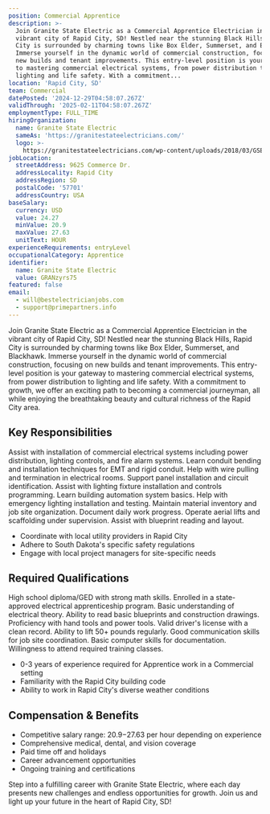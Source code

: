 ```yaml
---
position: Commercial Apprentice
description: >-
  Join Granite State Electric as a Commercial Apprentice Electrician in the
  vibrant city of Rapid City, SD! Nestled near the stunning Black Hills, Rapid
  City is surrounded by charming towns like Box Elder, Summerset, and Blackhawk.
  Immerse yourself in the dynamic world of commercial construction, focusing on
  new builds and tenant improvements. This entry-level position is your gateway
  to mastering commercial electrical systems, from power distribution to
  lighting and life safety. With a commitment...
location: 'Rapid City, SD'
team: Commercial
datePosted: '2024-12-29T04:58:07.267Z'
validThrough: '2025-02-11T04:58:07.267Z'
employmentType: FULL_TIME
hiringOrganization:
  name: Granite State Electric
  sameAs: 'https://granitestateelectricians.com/'
  logo: >-
    https://granitestateelectricians.com/wp-content/uploads/2018/03/GSE-2c-Logo-4.jpg
jobLocation:
  streetAddress: 9625 Commerce Dr.
  addressLocality: Rapid City
  addressRegion: SD
  postalCode: '57701'
  addressCountry: USA
baseSalary:
  currency: USD
  value: 24.27
  minValue: 20.9
  maxValue: 27.63
  unitText: HOUR
experienceRequirements: entryLevel
occupationalCategory: Apprentice
identifier:
  name: Granite State Electric
  value: GRANzyrs75
featured: false
email:
  - will@bestelectricianjobs.com
  - support@primepartners.info
---
```




Join Granite State Electric as a Commercial Apprentice Electrician in the vibrant city of Rapid City, SD! Nestled near the stunning Black Hills, Rapid City is surrounded by charming towns like Box Elder, Summerset, and Blackhawk. Immerse yourself in the dynamic world of commercial construction, focusing on new builds and tenant improvements. This entry-level position is your gateway to mastering commercial electrical systems, from power distribution to lighting and life safety. With a commitment to growth, we offer an exciting path to becoming a commercial journeyman, all while enjoying the breathtaking beauty and cultural richness of the Rapid City area.

## Key Responsibilities
Assist with installation of commercial electrical systems including power distribution, lighting controls, and fire alarm systems. Learn conduit bending and installation techniques for EMT and rigid conduit. Help with wire pulling and termination in electrical rooms. Support panel installation and circuit identification. Assist with lighting fixture installation and controls programming. Learn building automation system basics. Help with emergency lighting installation and testing. Maintain material inventory and job site organization. Document daily work progress. Operate aerial lifts and scaffolding under supervision. Assist with blueprint reading and layout.
- Coordinate with local utility providers in Rapid City
- Adhere to South Dakota's specific safety regulations
- Engage with local project managers for site-specific needs

## Required Qualifications
High school diploma/GED with strong math skills. Enrolled in a state-approved electrical apprenticeship program. Basic understanding of electrical theory. Ability to read basic blueprints and construction drawings. Proficiency with hand tools and power tools. Valid driver's license with a clean record. Ability to lift 50+ pounds regularly. Good communication skills for job site coordination. Basic computer skills for documentation. Willingness to attend required training classes.
- 0-3 years of experience required for Apprentice work in a Commercial setting
- Familiarity with the Rapid City building code
- Ability to work in Rapid City's diverse weather conditions

## Compensation & Benefits
- Competitive salary range: $20.9-$27.63 per hour depending on experience
- Comprehensive medical, dental, and vision coverage
- Paid time off and holidays
- Career advancement opportunities
- Ongoing training and certifications

Step into a fulfilling career with Granite State Electric, where each day presents new challenges and endless opportunities for growth. Join us and light up your future in the heart of Rapid City, SD!
